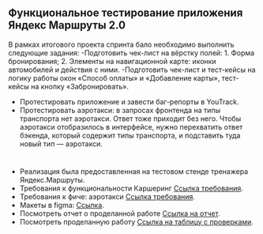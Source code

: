## Функциональное тестирование приложения Яндекс Маршруты 2.0 
В рамках итогового проекта спринта бало необходимо выполнить следующие задания:
-Подготовить чек-лист на вёрстку полей: 1. Форма бронирования; 2. Элементы на навигационной карте: иконки автомобилей и действия с ними.
-Подготовить чек-лист и тест-кейсы на логику работы окон «Способ оплаты» и «Добавление карты», тест-кейсы на кнопку «Забронировать».
- Протестировать приложение и завести баг-репорты в YouTrack.
- Протестировать аэротакси: в запросах фронтенда на типы транспорта нет аэротакси. Ответ тоже приходит без него. Чтобы аэротакси отобразилось в интерфейсе, нужно перехватить ответ бэкенда, который содержит
типы транспорта, и подставить туда новый тип — аэротакси.
#
- Реализация была предоставленная на тестовом стенде тренажера Яндекс.Маршруты.
- Требования к функциональности Каршеринг [Ссылка требования](https://praktikum.notion.site/74dd6e68fda34387ac4d43137a601c6e).
- Требования к фиче: аэротакси [Ссылка требования](https://praktikum.notion.site/c7047612320a42d19d8a6289cf0b3efa).
- Макеты в figma: [Ссылка](https://www.figma.com/design/42mNwme0cBfZwNZUIcN1mh/Яндекс.Маршруты?node-id=2-18586).
- Посмотреть отчет о проделанной работе [Ссылка на отчет](https://docs.google.com/document/d/1Psf2uF_tjxF9RPJ_VYHK9jfI5CC33lzrFiStc3Jg8As/edit).
- Посмотреть проделанную работу [Ссылка на таблицу с проверками](https://docs.google.com/spreadsheets/d/17m6r7gm_NgbUdJSBLnFC1H0GhN8fH2fXeXqWDTZwfL4/edit?gid=1396138851#gid=1396138851).
